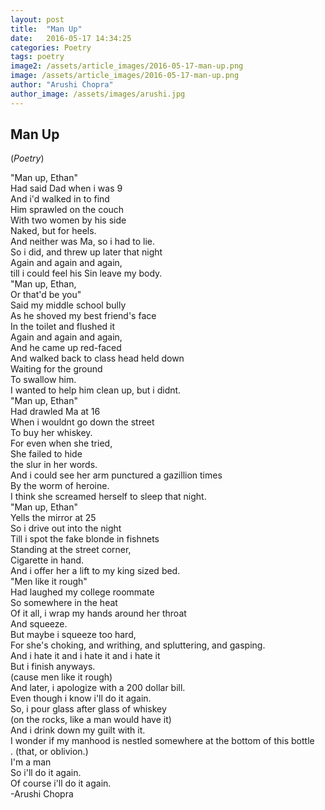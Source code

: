 ```yaml
---
layout: post
title:  "Man Up"
date:   2016-05-17 14:34:25
categories: Poetry
tags: poetry
image2: /assets/article_images/2016-05-17-man-up.png
image: /assets/article_images/2016-05-17-man-up.png
author: "Arushi Chopra"
author_image: /assets/images/arushi.jpg
---
```

<h2>Man Up</h2>
(<i>Poetry</i>)
<p>"Man up, Ethan"<br>
Had said Dad when i was 9<br>
And i'd walked in to find<br>
Him sprawled on the couch<br>
With two women by his side<br>
Naked, but for heels.<br>
And neither was Ma, so i had to lie.<br>
So i did, and threw up later that night<br>
Again and again and again, <br>
till i could feel his Sin leave my body.<br>
"Man up, Ethan,<br>
Or that'd be you"<br>
Said my middle school bully <br>
As he shoved my best friend's face<br>
In the toilet and flushed it<br>
Again and again and again,<br>
And he came up red-faced <br>
And walked back to class head held down<br>
Waiting for the ground<br>
To swallow him. <br>
I wanted to help him clean up, but i didnt.<br>
"Man up, Ethan"<br>
Had drawled Ma at 16<br>
When i wouldnt go down the street <br>
To buy her whiskey. <br>
For even when she tried,<br>
She failed to hide<br>
the slur in her words. <br>
And i could see her arm punctured a gazillion times<br>
By the worm of heroine. <br>
I think she screamed herself to sleep that night.<br>
"Man up, Ethan"<br>
Yells the mirror at 25<br>
So i drive out into the night<br>
Till i spot the fake blonde in fishnets <br>
Standing at the street corner,<br>
Cigarette in hand.<br>
And i offer her a lift to my king sized bed.<br>
"Men like it rough"<br>
Had laughed my college roommate <br>
So somewhere in the heat<br>
Of it all, i wrap my hands around her throat<br>
And squeeze.<br>
But maybe i squeeze too hard,<br>
For she's choking, and writhing, and spluttering, and gasping.<br>
And i hate it and i hate it and i hate it<br>
But i finish anyways. <br>
(cause men like it rough)<br>
And later, i apologize with a 200 dollar bill.<br>
Even though i know i'll do it again.<br>
So, i pour glass after glass of whiskey<br>
(on the rocks, like a man would have it)<br>
And i drink down my guilt with it.<br>
I wonder if my manhood is nestled somewhere at the bottom of this bottle<br>.
(that, or oblivion.)<br>
I'm a man<br>
So i'll do it again.<br>
Of course i'll do it again.<br>
-Arushi Chopra</p>